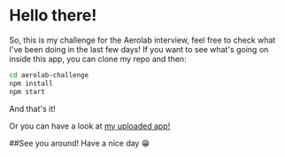 # Hello there!

So, this is my challenge for the Aerolab interview, feel free to check what I've been doing in the last few days!
If you want to see what's going on inside this app, you can clone my repo and then:

```sh
cd aerolab-challenge
npm install
npm start
```


And that's it! 

Or you can have a look at [my uploaded app!](https://nodejs.org/)

##See you around! Have a nice day 😁